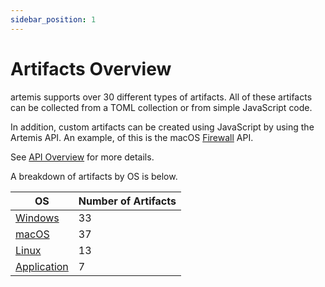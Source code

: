 ```yaml
---
sidebar_position: 1
---
```


# Artifacts Overview

artemis supports over 30 different types of artifacts. All of these artifacts
can be collected from a TOML collection or from simple JavaScript code.

In addition, custom artifacts can be created using JavaScript by using the
Artemis API. An example, of this is the macOS
[Firewall](https://github.com/puffyCid/artemis-api/blob/main/src/macos/plist/firewall.ts)
API.

See [API Overview](../API/overview.md) for more details.

A breakdown of artifacts by OS is below.

| OS                               | Number of Artifacts |
| -------------------------------- | ------------------- |
| [Windows](./windows.md)          | 33                  |
| [macOS](./macos.md)              | 37                  |
| [Linux](./linux.md)              | 13                  |
| [Application](./applications.md) | 7                   |
